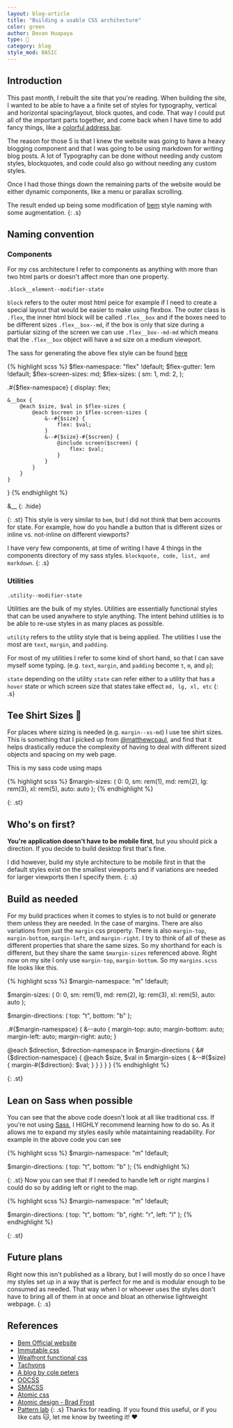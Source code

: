```yaml
---
layout: blog-article
title: "Building a usable CSS architecture"
color: green
author: Devan Huapaya
type: 🔑
category: blog
style_mod: BASIC
---
```


## Introduction

This past month, I rebuilt the site that you're reading. When building the site,
I wanted to be able to have a a finite set of styles for typography,
vertical and horizontal spacing/layout, block quotes, and code. That way I could
put all of the important parts together, and come back when I have time to add
fancy things, like a [colorful address bar](/blog/colorful-address-bar-on-mobile/).

The reason for those 5 is that I knew the website was going to have a heavy
blogging component and that I was going to be using markdown for writing blog
posts. A lot of Typography can be done without needing andy custom styles,
blockquotes, and code could also go without needing any custom styles.

Once I had those things down the remaining parts of the website would be
either dynamic components, like a menu or parallax scrolling.

The result ended up being some modification of [bem](http://getbem.com/) style
naming with some augmentation.
{: .s}

## Naming convention

### Components

For my css architecture I refer to components as anything with more than two html
parts or doesn't affect more than one property.

`.block__element--modifier-state`

`block` refers to the outer most html peice for example if I need to create a
special layout that would be easier to make using flexbox. The outer class is
`.flex`, the inner html block will be called `.flex__box` and if the boxes
need to be different sizes `.flex__box--md`, if the box is only that size during
a partiular sizing of the screen we can use `.flex__box--md-md` which
means that the `.flex__box` object will have a `md` size on a medium viewport.

The sass for generating the above flex style can be found [here](https://github.com/imdevan/imdevan.github.io/blob/a-new-hope/assets/styles/components/code.scss)

{% highlight scss %}
$flex-namespace: "flex" !default;
$flex-gutter: 1em !default;
$flex-screen-sizes: md;
$flex-sizes: (
  sm: 1,
  md: 2,
);


.#{$flex-namespace} {
    display: flex;

    &__box {
        @each $size, $val in $flex-sizes {
            @each $screen in $flex-screen-sizes {
                &--#{$size} {
                    flex: $val;
                }
                &--#{$size}-#{$screen} {
                    @include screen($screen) {
                        flex: $val;
                    }
                }
            }
        }
    }
}
{% endhighlight %}

&__
{: .hide}

{: .st}
This style is very similar to `bem`, but I did not think that bem
accounts for state. For example, how do you handle a button that is different
sizes or inline vs. not-inline on different viewports?

I have very few components, at time of writing I have 4 things in the components
directory of my sass styles. `blockquote, code, list, and markdown`.
{: .s}

### Utilities

`.utility--modifier-state`

Utilities are the bulk of my styles. Utilities are essentially functional
styles that can be used anywhere to style anything. The intent behind utilities
is to be able to re-use styles in as many places as possible.

`utility` refers to the utility style that is being applied. The utilities I
use the most are `text`, `margin`, and `padding`.

For most of my utilities I refer to some kind of short hand, so that I can save
myself some typing. (e.g. `text`, `margin`, and `padding` become `t`, `m`, and
    `p`);

`state` depending on the utility `state` can refer either to a utility that has
a `hover` state or which screen size that states take effect `md, lg, xl, etc`
{: .s}

## Tee Shirt Sizes 👕

For places where sizing is needed (e.g. `margin--xs-md`) I use tee shirt sizes.
This is something that I picked up from
[@matthewcpaul](https://twitter.com/matthewcpaul), and find that it helps
drastically reduce the complexity of having to deal with different sized objects
and spacing on my web page.

This is my sass code using maps

{% highlight scss %}
$margin-sizes: (
  0: 0,
  sm: rem(1),
  md: rem(2),
  lg: rem(3),
  xl: rem(5),
  auto: auto
);
{% endhighlight %}

{: .st}
## Who's on first?

<strong>You're application doesn't have to be mobile first</strong>, but you
should pick a direction. If you decide to build desktop first that's fine.

I did however, build my style architecture to be mobile first in that the default
styles exist on the smallest viewports and if variations are needed for larger
viewports then I specify them.
{: .s}

## Build as needed

For my build practices when it comes to styles is to not build or generate them
unless they are needed. In the case of margins. There are also variations from
just the `margin` css property. There is also  `margin-top`,  `margin-bottom`,
`margin-left`,  and `margin-right`. I try to think of all of these as different
properties that share the same sizes. So my shorthand for each is different, but
they share the same `$margin-sizes` referenced above. Right now on my site I only
use `margin-top`, `margin-bottom`. So my `margins.scss` file looks like this.

{% highlight scss %}
$margin-namespace: "m" !default;

$margin-sizes: (
  0: 0,
  sm: rem(1),
  md: rem(2),
  lg: rem(3),
  xl: rem(5),
  auto: auto
);

$margin-directions: (
  top: "t",
  bottom: "b"
);

.#{$margin-namespace} {
  &--auto {
    margin-top: auto;
    margin-bottom: auto;
    margin-left: auto;
    margin-right: auto;
  }

  @each $direction, $direction-namespace in $margin-directions {
    &#{$direction-namespace} {
      @each $size, $val in $margin-sizes {
        &--#{$size} {
          margin-#{$direction}: $val;
        }
      }
    }
  }
}
{% endhighlight %}

{: .st}
## Lean on Sass when possible
You can see that the above code doesn't look at all like traditional css. If
you're not using [Sass](http://sass-lang.com/), I HIGHLY recommend learning how
to do so. As it allows me to expand my styles easily while mataintaining
readability. For example in the above code you can see


{% highlight scss %}
$margin-namespace: "m" !default;

$margin-directions: (
  top: "t",
  bottom: "b"
);
{% endhighlight %}

{: .st}
Now you can see that if I needed to handle left or right margins I could do so
by adding left or right to the map.

{% highlight scss %}
$margin-namespace: "m" !default;

$margin-directions: (
  top: "t",
  bottom: "b",
  right: "r",
  left: "l"
);
{% endhighlight %}



{: .st}
## Future plans

Right now this isn't published as a library, but I will mostly do so once I have
my styles set up in a way that is perfect for me and is modular enough to
be consumed as needed. That way when I or whoever uses the styles don't have to
bring all of them in at once and bloat an otherwise lightweight webpage.
{: .s}

## References
- [Bem Official website](http://getbem.com/)
- [Immutable css](http://csswizardry.com/2015/03/immutable-css/)
- [Wealfront functional css](http://eng.wealthfront.com/2013/08/20/functional-css-fcss/)
- [Tachyons](http://tachyons.io/)
- [A blog by cole peters](https://blog.colepeters.com/building-and-shipping-functional-css/)
- [OOCSS](https://github.com/stubbornella/oocss)
- [SMACSS](https://smacss.com/)
- [Atomic css](http://acss.io/)
- [Atomic design - Brad Frost](http://bradfrost.com/blog/post/atomic-web-design/)
- [Pattern lab](http://patternlab.io/)
{: .s}
Thanks for reading. If you found this useful, or if you like cats 🐱, let me know
by tweeting it! ♥️
